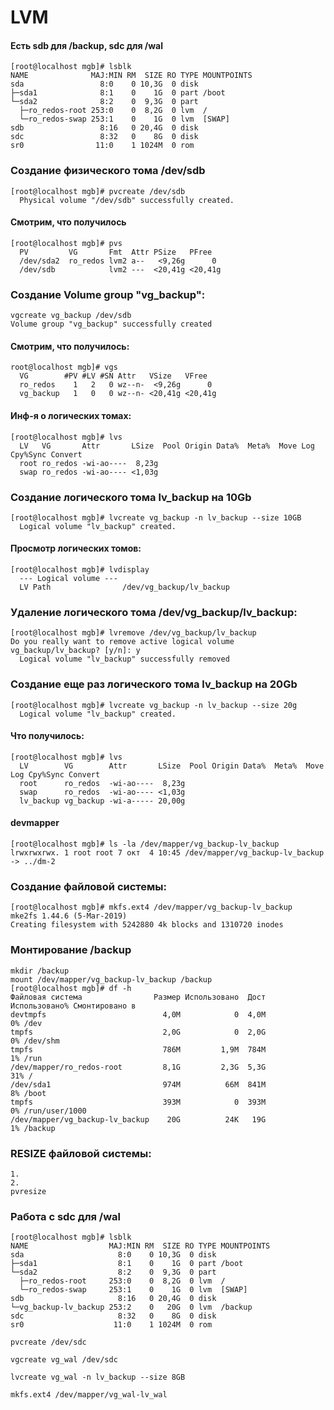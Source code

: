 # LVM
#### Есть sdb для /backup, sdc для /wal
```
[root@localhost mgb]# lsblk
NAME              MAJ:MIN RM  SIZE RO TYPE MOUNTPOINTS
sda                 8:0    0 10,3G  0 disk
├─sda1              8:1    0    1G  0 part /boot
└─sda2              8:2    0  9,3G  0 part
  ├─ro_redos-root 253:0    0  8,2G  0 lvm  /
  └─ro_redos-swap 253:1    0    1G  0 lvm  [SWAP]
sdb                 8:16   0 20,4G  0 disk
sdc                 8:32   0    8G  0 disk
sr0                11:0    1 1024M  0 rom
```
### Создание физического тома /dev/sdb
```
[root@localhost mgb]# pvcreate /dev/sdb
  Physical volume "/dev/sdb" successfully created.
```
#### Смотрим, что получилось
```
[root@localhost mgb]# pvs
  PV         VG       Fmt  Attr PSize   PFree
  /dev/sda2  ro_redos lvm2 a--   <9,26g      0
  /dev/sdb            lvm2 ---  <20,41g <20,41g
```
### Создание Volume group "vg_backup": 
```
vgcreate vg_backup /dev/sdb
Volume group "vg_backup" successfully created
```
#### Смотрим, что получилось:
```
root@localhost mgb]# vgs
  VG        #PV #LV #SN Attr   VSize   VFree
  ro_redos    1   2   0 wz--n-  <9,26g      0
  vg_backup   1   0   0 wz--n- <20,41g <20,41g
```
#### Инф-я о логических томах:
```
[root@localhost mgb]# lvs
  LV   VG       Attr       LSize  Pool Origin Data%  Meta%  Move Log Cpy%Sync Convert
  root ro_redos -wi-ao----  8,23g
  swap ro_redos -wi-ao---- <1,03g
```
### Создание логического тома lv_backup на 10Gb
```
[root@localhost mgb]# lvcreate vg_backup -n lv_backup --size 10GB
  Logical volume "lv_backup" created.
```
#### Просмотр логических томов:
```
[root@localhost mgb]# lvdisplay
  --- Logical volume ---
  LV Path                /dev/vg_backup/lv_backup
```
### Удаление логического тома /dev/vg_backup/lv_backup:
```
[root@localhost mgb]# lvremove /dev/vg_backup/lv_backup
Do you really want to remove active logical volume vg_backup/lv_backup? [y/n]: y
  Logical volume "lv_backup" successfully removed
```
### Создание еще раз логического тома lv_backup на 20Gb
```
[root@localhost mgb]# lvcreate vg_backup -n lv_backup --size 20g
  Logical volume "lv_backup" created.
```
#### Что получилось:
```
[root@localhost mgb]# lvs
  LV        VG        Attr       LSize  Pool Origin Data%  Meta%  Move Log Cpy%Sync Convert
  root      ro_redos  -wi-ao----  8,23g
  swap      ro_redos  -wi-ao---- <1,03g
  lv_backup vg_backup -wi-a----- 20,00g
```
#### devmapper
```
[root@localhost mgb]# ls -la /dev/mapper/vg_backup-lv_backup
lrwxrwxrwx. 1 root root 7 окт  4 10:45 /dev/mapper/vg_backup-lv_backup -> ../dm-2
```
### Создание файловой системы:
```
[root@localhost mgb]# mkfs.ext4 /dev/mapper/vg_backup-lv_backup
mke2fs 1.44.6 (5-Mar-2019)
Creating filesystem with 5242880 4k blocks and 1310720 inodes
```
### Монтирование /backup
```
mkdir /backup
mount /dev/mapper/vg_backup-lv_backup /backup
[root@localhost mgb]# df -h
Файловая система                Размер Использовано  Дост Использовано% Cмонтировано в
devtmpfs                          4,0M            0  4,0M            0% /dev
tmpfs                             2,0G            0  2,0G            0% /dev/shm
tmpfs                             786M         1,9M  784M            1% /run
/dev/mapper/ro_redos-root         8,1G         2,3G  5,3G           31% /
/dev/sda1                         974M          66M  841M            8% /boot
tmpfs                             393M            0  393M            0% /run/user/1000
/dev/mapper/vg_backup-lv_backup    20G          24K   19G            1% /backup
```
### RESIZE файловой системы:
```
1.
2.
pvresize
```
### Работа с  sdc для /wal
```
[root@localhost mgb]# lsblk
NAME                  MAJ:MIN RM  SIZE RO TYPE MOUNTPOINTS
sda                     8:0    0 10,3G  0 disk
├─sda1                  8:1    0    1G  0 part /boot
└─sda2                  8:2    0  9,3G  0 part
  ├─ro_redos-root     253:0    0  8,2G  0 lvm  /
  └─ro_redos-swap     253:1    0    1G  0 lvm  [SWAP]
sdb                     8:16   0 20,4G  0 disk
└─vg_backup-lv_backup 253:2    0   20G  0 lvm  /backup
sdc                     8:32   0    8G  0 disk
sr0                    11:0    1 1024M  0 rom
```

```
pvcreate /dev/sdc
```
```
vgcreate vg_wal /dev/sdc
```
```
lvcreate vg_wal -n lv_backup --size 8GB
```
```
mkfs.ext4 /dev/mapper/vg_wal-lv_wal
```


